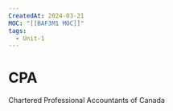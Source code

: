 ```yaml
---
CreatedAt: 2024-03-21
MOC: "[[BAF3M1 MOC]]"
tags:
  - Unit-1
---
```

# CPA
Chartered Professional Accountants of Canada
